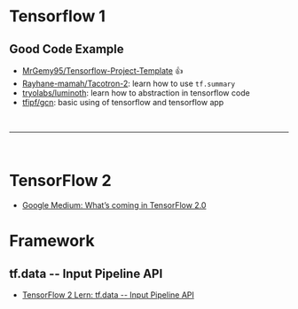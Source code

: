 # Tensorflow 1

## Good Code Example

- [MrGemy95/Tensorflow-Project-Template](https://github.com/MrGemy95/Tensorflow-Project-Template) :thumbsup:
- [Rayhane-mamah/Tacotron-2](https://github.com/Rayhane-mamah/Tacotron-2): learn how to use `tf.summary`
- [tryolabs/luminoth](https://github.com/tryolabs/luminoth): learn how to abstraction in tensorflow code
- [tfipf/gcn](https://github.com/tkipf/gcn): basic using of tensorflow and tensorflow app

<!-- [Here]() is my tensorflow code example. -->

<!--  -->
<br>

---

<br>
<!--  -->

# TensorFlow 2

- [Google Medium: What’s coming in TensorFlow 2.0](https://medium.com/tensorflow/whats-coming-in-tensorflow-2-0-d3663832e9b8)

# Framework

## tf.data -- Input Pipeline API

- [TensorFlow 2 Lern: tf.data -- Input Pipeline API](https://www.tensorflow.org/beta/guide/data)
